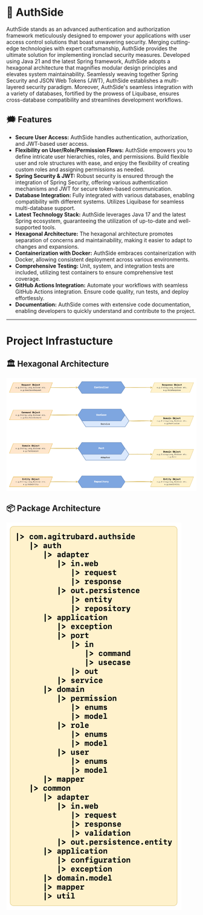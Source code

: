 # 🔐 AuthSide

AuthSide stands as an advanced authentication and authorization framework meticulously designed to empower your
applications with user access control solutions that boast unwavering security. Merging cutting-edge technologies with
expert craftsmanship, AuthSide provides the ultimate solution for implementing ironclad security measures. Developed
using Java 21 and the latest Spring framework, AuthSide adopts a hexagonal architecture that magnifies modular design
principles and elevates system maintainability. Seamlessly weaving together Spring Security and JSON Web Tokens (JWT),
AuthSide establishes a multi-layered security paradigm. Moreover, AuthSide's seamless integration with a variety of
databases, fortified by the prowess of Liquibase, ensures cross-database compatibility and streamlines development
workflows.

## 🗯️ Features

- **Secure User Access:** AuthSide handles authentication, authorization, and JWT-based user access.
- **Flexibility on User/Role/Permission Flows:** AuthSide empowers you to define intricate user hierarchies, roles, and
  permissions. Build flexible user and role structures with ease, and enjoy the flexibility of creating custom roles and
  assigning permissions as needed.
- **Spring Security & JWT:** Robust security is ensured through the integration of Spring Security, offering various
  authentication mechanisms and JWT for secure token-based communication.
- **Database Integration:** Fully integrated with various databases, enabling compatibility with different systems.
  Utilizes Liquibase for seamless multi-database support.
- **Latest Technology Stack:** AuthSide leverages Java 17 and the latest Spring ecosystem, guaranteeing the utilization
  of up-to-date and well-supported tools.
- **Hexagonal Architecture:** The hexagonal architecture promotes separation of concerns and maintainability, making it
  easier to adapt to changes and expansions.
- **Containerization with Docker:** AuthSide embraces containerization with Docker, allowing consistent deployment
  across various environments.
- **Comprehensive Testing:** Unit, system, and integration tests are included, utilizing test containers to ensure
  comprehensive test coverage.
- **GitHub Actions Integration:** Automate your workflows with seamless GitHub Actions integration. Ensure code quality,
  run tests, and deploy effortlessly.
- **Documentation:** AuthSide comes with extensive code documentation, enabling developers to quickly understand and
  contribute to the project.

---

# Project Infrastucture

## 🏛️ Hexagonal Architecture

![](https://github.com/agitrubard/auth-side-services/blob/main/documents/architecture/hexagonal-architecture.png?raw=true)

## 📦 Package Architecture

![](https://github.com/agitrubard/auth-side-services/blob/main/documents/architecture/package-architecture.png?raw=true)
